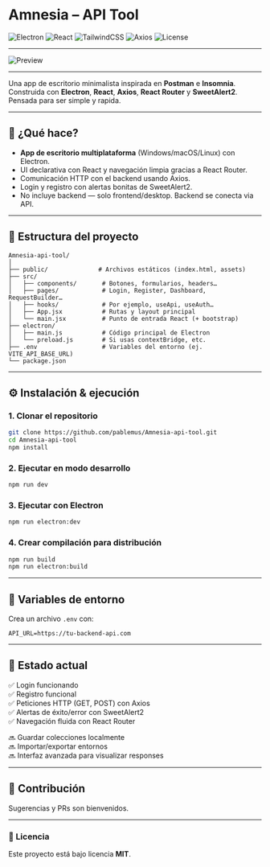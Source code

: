 
# Amnesia – API Tool

![Electron](https://img.shields.io/badge/Electron-20232A?style=for-the-badge&logo=electron&logoColor=61DAFB)
![React](https://img.shields.io/badge/React-20232A?style=for-the-badge&logo=react&logoColor=61DAFB)
![TailwindCSS](https://img.shields.io/badge/TailwindCSS-38B2AC?style=for-the-badge&logo=tailwind-css&logoColor=white)
![Axios](https://img.shields.io/badge/Axios-5A29E4?style=for-the-badge&logo=axios&logoColor=white)
![License](https://img.shields.io/badge/License-MIT-green?style=for-the-badge)

---
![Preview](https://i.imgur.com/mdhv6Ou.png)

---

Una app de escritorio minimalista inspirada en **Postman** e **Insomnia**. Construida con **Electron**, **React**, **Axios**, **React Router** y **SweetAlert2**. Pensada para ser simple y rapida.

---

## 🚀 ¿Qué hace?

- **App de escritorio multiplataforma** (Windows/macOS/Linux) con Electron.
- UI declarativa con React y navegación limpia gracias a React Router.
- Comunicación HTTP con el backend usando Axios.
- Login y registro con alertas bonitas de SweetAlert2.
- No incluye backend — solo frontend/desktop. Backend se conecta via API.

---

## 📂 Estructura del proyecto

```
Amnesia-api-tool/
│
├── public/              # Archivos estáticos (index.html, assets)
├── src/
│   ├── components/       # Botones, formularios, headers…
│   ├── pages/            # Login, Register, Dashboard, RequestBuilder…
│   ├── hooks/            # Por ejemplo, useApi, useAuth…
│   ├── App.jsx           # Rutas y layout principal
│   └── main.jsx          # Punto de entrada React (+ bootstrap)
├── electron/
│   ├── main.js           # Código principal de Electron
│   └── preload.js        # Si usas contextBridge, etc.
├── .env                  # Variables del entorno (ej. VITE_API_BASE_URL)
└── package.json
```

---

## ⚙️ Instalación & ejecución

### 1. Clonar el repositorio
```bash
git clone https://github.com/pablemus/Amnesia-api-tool.git
cd Amnesia-api-tool
npm install
```

### 2. Ejecutar en modo desarrollo
```bash
npm run dev
```

### 3. Ejecutar con Electron
```bash
npm run electron:dev
```

### 4. Crear compilación para distribución
```bash
npm run build
npm run electron:build
```

---

## 🔑 Variables de entorno
Crea un archivo `.env` con:
```
API_URL=https://tu-backend-api.com
```

---

## 📌 Estado actual
✅ Login funcionando  
✅ Registro funcional  
✅ Peticiones HTTP (GET, POST) con Axios  
✅ Alertas de éxito/error con SweetAlert2  
✅ Navegación fluida con React Router  

🔜 Guardar colecciones localmente  
🔜 Importar/exportar entornos  
🔜 Interfaz avanzada para visualizar responses  

---

## 🤝 Contribución
Sugerencias y PRs son bienvenidos.

---

### 📜 Licencia
Este proyecto está bajo licencia **MIT**.
